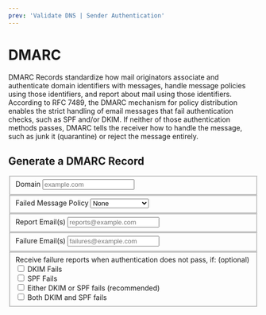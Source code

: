 ```yaml
---
prev: 'Validate DNS | Sender Authentication'
---
```

<script setup>
	import {ref} from "vue"
	const domain = ref('');
	const handleFailures = ref('');
	const reportEmails = ref('');
	const failureEmails = ref('');
	const fo = ref([]);
</script>
# DMARC

DMARC Records standardize how mail originators associate and authenticate domain identifiers with messages, handle message policies using those identifiers, and report about mail using those identifiers. According to RFC 7489, the DMARC mechanism for policy distribution enables the strict handling of email messages that fail authentication checks, such as SPF and/or DKIM. If neither of those authentication methods passes, DMARC tells the receiver how to handle the message, such as junk it (quarantine) or reject the message entirely.

## Generate a DMARC Record
<form>
	<fieldset>
		<label>
			Domain
			<Popper arrow content="The domain name you send mail from. If you send emails from hello@example.com, this would be example.com" placement="right">
				<vue-feather style="width: 15px;" class="icon-text-2 hint" type="help-circle"></vue-feather>
			</Popper>
		</label> 
		<input type="text" v-model="domain" placeholder="example.com" />
	</fieldset>
	<fieldset>
		<label>
			Failed Message Policy
			<Popper arrow content="How do you want mail that fails DMARC to be treated by the recipient?" placement="right">
				<vue-feather style="width: 15px;" class="icon-text-2 hint" type="help-circle"></vue-feather>
			</Popper>
		</label>
		<select v-model="handleFailures">
			<option disabled value="">Select an option</option>
			<option>None</option>
			<option>Quarantine</option>
			<option>Reject</option>
		</select>
	</fieldset>
	<fieldset>
		<label>
			Report Email(s)
			<Popper arrow content="Comma separated list of emails that should receive domain reports." placement="right">
				<vue-feather style="width: 15px;" class="icon-text-2 hint" type="help-circle"></vue-feather>
			</Popper>
		</label>
		<input type="text" v-model="reportEmails" placeholder="reports@example.com" />
	</fieldset>
	<fieldset>
		<label>
			Failure Email(s)
			<Popper arrow content="Comma separated list of emails that should receive failure reports." placement="right">
				<vue-feather style="width: 15px;" class="icon-text-2 hint" type="help-circle"></vue-feather>
			</Popper>
		</label>
		<input type="text" v-model="failureEmails" placeholder="failures@example.com" />
	</fieldset>
	<fieldset>
		<label>Receive failure reports when authentication does not pass, if: (optional)</label>
		<div>
			<input type="checkbox" id="fod" value="d" v-model="fo" />
			<label for="fod">DKIM Fails</label>
		</div>
		<div>
			<input type="checkbox" id="fos" value="s" v-model="fo" />
			<label for="fos">SPF Fails</label>
		</div>
		<div>
			<input type="checkbox" id="fo1" value="1" v-model="fo" />
			<label for="fo1">Either DKIM or SPF fails (recommended)</label>
		</div>
		<div>
			<input type="checkbox" id="fo0" value="0" v-model="fo" />
			<label for="fo0">Both DKIM and SPF fails</label>
		</div>
	</fieldset>
</form>
<template v-if="domain.length && handleFailures.length && reportEmails.length && failureEmails.length">

## DNS Record

The following record should be added to your dns provider to configure dmarc for your domain.

**Type**

```-vue
TXT
```

**Host**

```-vue
{{`_dmarc.${domain}`}}
```

**Value**

```-vue
{{`v=DMARC1; p=${handleFailures.toLowerCase()}; rua=mailto:${reportEmails.split(',').join(',mailto:')}; ruf=mailto:${failureEmails.split(',').join(',mailto:')}; ${fo.length > 0 ? `fo=${fo.join(':')}` : ``}`}}
```

</template>
<template v-else>

::: warning Missing Info
Complete the form above to get your DNS Record
:::

</template>
